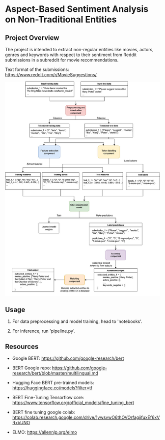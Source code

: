 
# Aspect-Based Sentiment Analysis on Non-Traditional Entities

## Project Overview

The project is intended to extract non-regular entities like movies, actors, genres 
and keywords with respect to their sentiment from Reddit submissions in a subreddit
for movie recommendations.

Text format of the submissions: https://www.reddit.com/r/MovieSuggestions/



![Alt text](data/figures/scheme.jpg?raw=true "Title")

## Usage

1. For data preprocessing and model training, head to 'notebooks'.

2. For inference, run 'pipeline.py'.

## Resources

- Google BERT: https://github.com/google-research/bert

- BERT Google repo: https://github.com/google-research/bert/blob/master/multilingual.md

- Hugging Face BERT pre-trained models: https://huggingface.co/models?filter=tf

- BERT Fine-Tuning Tensorflow core: https://www.tensorflow.org/official_models/fine_tuning_bert

- BERT fine tuning google colab: https://colab.research.google.com/drive/1ywsvwO6thOVOrfagjjfuxEf6xVRxbUNO

- ELMO: https://allennlp.org/elmo

